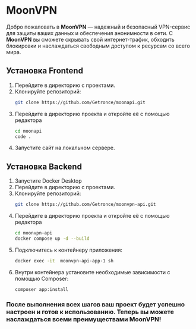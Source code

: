 # **MoonVPN**

Добро пожаловать в **MoonVPN** — надежный и безопасный VPN-сервис для защиты ваших данных и обеспечения анонимности в сети. С **MoonVPN** вы сможете скрывать свой интернет-трафик, обходить блокировки и наслаждаться свободным доступом к ресурсам со всего мира.

## Установка Frontend

1. Перейдите в директорию с проектами.
2. Клонируйте репозиторий:
   ```bash
   git clone https://github.com/Getronce/moonapi.git
   ```
3. Перейдите в директорию проекта и откройте её с помощью редактора
   ```bash
   cd moonapi
   code .
   ```
4. Запустите сайт на локальном сервере.

## Установка Backend

1. Запустите Docker Desktop
2. Перейдите в директорию с проектами.
3. Клонируйте репозиторий:
   ```bash
   git clone https://github.com/Getronce/moonvpn-api.git
   ```
4. Перейдите в директорию проекта и откройте её с помощью редактора
   ```bash
   cd moonvpn-api
   docker compose up -d --build
   ```
5. Подключитесь к контейнеру приложения:
   ```bash
   docker exec -it  moonvpn-api-app-1 sh
   ```
6. Внутри контейнера установите необходимые зависимости с помощью Composer:
   ```bash
   composer app:install
   ```

### После выполнения всех шагов ваш проект будет успешно настроен и готов к использованию. Теперь вы можете наслаждаться всеми преимуществами MoonVPN!
